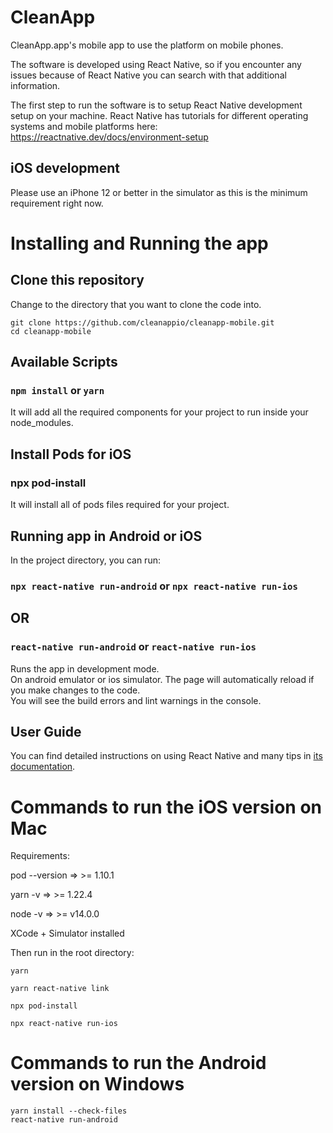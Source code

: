 
# CleanApp
CleanApp.app's mobile app to use the platform on mobile phones.

The software is developed using React Native, so if you encounter any issues because of React Native you can search with that additional information.

The first step to run the software is to setup React Native development setup on your machine. React Native has tutorials for different operating systems and mobile platforms here:
https://reactnative.dev/docs/environment-setup

## iOS development

Please use an iPhone 12 or better in the simulator as this is the minimum requirement right now.

# Installing and Running the app

## Clone this repository
Change to the directory that you want to clone the code into.
```
git clone https://github.com/cleanappio/cleanapp-mobile.git
cd cleanapp-mobile
```

## Available Scripts

### `npm install` or `yarn`
It will add all the required components for your project to run inside your node_modules.
## Install Pods for iOS
### npx pod-install
It will install all of pods files required for your project.
## Running app in Android or iOS
In the project directory, you can run:
### `npx react-native run-android` or `npx react-native run-ios`
## OR
### `react-native run-android` or `react-native run-ios`
Runs the app in development mode.<br>
On android emulator or ios simulator.
The page will automatically reload if you make changes to the code.<br>
You will see the build errors and lint warnings in the console.
## User Guide
You can find detailed instructions on using React Native and many tips in [its documentation](https://reactnative.dev/docs/getting-started).

# Commands to run the iOS version on Mac

Requirements:

pod --version => >= 1.10.1

yarn -v => >= 1.22.4

node -v => >= v14.0.0

XCode + Simulator installed

Then run in the root directory:
```
yarn

yarn react-native link

npx pod-install

npx react-native run-ios
```


# Commands to run the Android version on Windows
```
yarn install --check-files
react-native run-android
```
